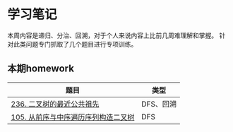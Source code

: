# 学习笔记

本周内容是递归、分治、回溯，对于个人来说内容上比前几周难理解和掌握。
针对此类问题专门抓取了几个题目进行专项训练。

## 本期homework

|题目|类型|
|-|-|
|[236. 二叉树的最近公共祖先](./236.二叉树的最近公共祖先.java)|DFS、回溯|
|[105. 从前序与中序遍历序列构造二叉树](./105.从前序与中序遍历序列构造二叉树.java)|DFS|
